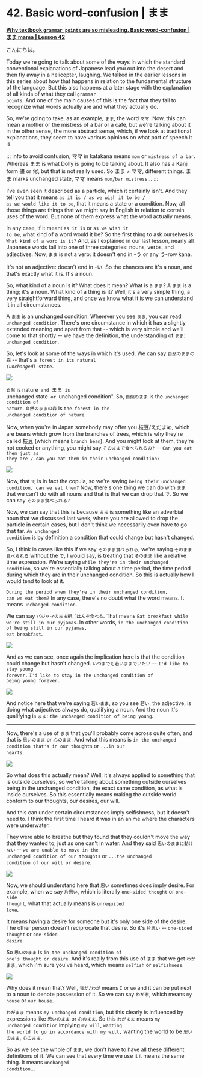 # **42. Basic word-confusion | まま**

[**Why textbook <code>grammar points</code> are so misleading. Basic word-confusion | まま mama | Lesson 42**](https://www.youtube.com/watch?v=rCdhDCmhMZc&list=PLg9uYxuZf8x_A-vcqqyOFZu06WlhnypWj&index=44&pp=iAQB)

こんにちは。

Today we're going to talk about some of the ways in which the standard conventional explanations of Japanese lead you out into the desert and then fly away in a helicopter, laughing. We talked in the earlier lessons in this series about how that happens in relation to the fundamental structure of the language. But this also happens at a later stage with the explanation of all kinds of what they call <code>grammar points</code>. And one of the main causes of this is the fact that they fail to recognize what words actually are and what they actually do.

So, we're going to take, as an example, <code>まま</code>, the word <code>ママ</code>. Now, this can mean a mother or the mistress of a bar or a cafe, but we're talking about it in the other sense, the more abstract sense, which, if we look at traditional explanations, they seem to have various opinions on what part of speech it is.

::: info
to avoid confusion, ママ in katakana means <code>mom</code> or <code>mistress of a bar</code>. Whereas まま is what Dolly is going to be talking about. It also has a Kanji form 儘 or 侭, but that is not really used.
So まま ≠ ママ, different things. まま marks unchanged state, ママ means <code>mom/bar mistress</code>...
:::

I've even seen it described as a particle, which it certainly isn't. And they tell you that it means <code>as it is / as we wish it to be / as we would like it to be</code>, that it means a state or a condition. Now, all those things are things that we might say in English in relation to certain uses of the word. But none of them express what the word actually means.

In any case, if it meant <code>as it is</code> or <code>as we wish it to be</code>, what kind of a word would it be? So the first thing to ask ourselves is <code>What kind of a word is it?</code> And, as I explained in our last lesson, nearly all Japanese words fall into one of three categories: nouns, verbs, and adjectives. Now, <code>まま</code> is not a verb: it doesn't end in -う or any う-row kana.

It's not an adjective: doesn't end in -い. So the chances are it's a noun, and that's exactly what it is. It's a noun.

So, what kind of a noun is it? What does it mean? What is a <code>まま</code>? A <code>まま</code> is a thing; it's a noun. What kind of a thing is it? Well, it's a very simple thing, a very straightforward thing, and once we know what it is we can understand it in all circumstances.

A <code>まま</code> is an unchanged condition. Wherever you see <code>まま</code>, you can read <code>unchanged condition</code>. There's one circumstance in which it has a slightly extended meaning and apart from that -- which is very simple and we'll come to that shortly -- we have the definition, the understanding of <code>まま</code>: <code>unchanged condition</code>.

So, let's look at some of the ways in which it's used. We can say <code>自然のままの森</code> -- that's <code>a forest in its natural *(unchanged)* state</code>.

![](media/image876.webp)

<code>自然</code> is nature<code> and </code>まま<code> is </code>unchanged state<code> or </code>unchanged condition". So, <code>自然のまま</code> is the <code>unchanged condition of nature</code>. <code>自然のままの森</code> is <code>the forest in the unchanged condition of nature</code>.

Now, when you're in Japan somebody may offer you 枝豆/えだまめ, which are beans which grow from the branches of trees, which is why they're called 枝豆 (which means <code>branch bean</code>). And you might look at them, they're not cooked or anything, you might say <code>そのままで食べられるの?</code> -- <code>Can you eat them just as they are / can you eat them in their unchanged condition?</code>

![](media/image981.webp)

Now, that <code>で</code> is in fact the copula, so we're saying <code>being their unchanged condition, can we eat them?</code> Now, there's one thing we can do with <code>まま</code> that we can't do with all nouns and that is that we can drop that <code>で</code>. So we can say <code>そのまま食べられる?</code>

Now, we can say that this is because <code>まま</code> is something like an adverbial noun that we discussed last week, where you are allowed to drop the particle in certain cases, but I don't think we necessarily even have to go that far. <code>An unchanged condition</code> is by definition a condition that could change but hasn't changed.

So, I think in cases like this if we say <code>そのまま食べられる</code>, we're saying <code>そのまま食べられる</code> without the <code>で</code>, I would say, is treating that <code>そのまま</code> like a relative time expression. We're saying <code>while they're in their unchanged condition</code>, so we're essentially talking about a time period, the time period during which they are in their unchanged condition. So this is actually how I would tend to look at it.

<code>During the period when they're in their unchanged condition, can we eat them?</code> In any case, there's no doubt what the word means. It means <code>unchanged condition</code>.

We can say <code>パジャマのまま朝ごはんを食べる</code>. That means <code>Eat breakfast while we're still in our pyjamas</code>. In other words, <code>in the unchanged condition of being still in our pyjamas, eat breakfast</code>.

![](media/image500.webp)

And as we can see, once again the implication here is that the condition could change but hasn't changed. <code>いつまでも若いままでいたい</code> -- <code>I'd like to stay young forever.</code> <code>I'd like to stay in the unchanged condition of being young forever.</code>

![](media/image931.webp)

And notice here that we're saying <code>若いまま</code>, so you see <code>若い</code>, the adjective, is doing what adjectives always do, qualifying a noun. And the noun it's qualifying is <code>まま</code>: <code>the unchanged condition of being young</code>.

---

Now, there's a use of <code>まま</code> that you'll probably come across quite often, and that is <code>思いのまま</code> or <code>心のまま</code>. And what this means is <code>in the unchanged condition that's in our thoughts</code> or <code>...in our hearts</code>.

![](media/image815.webp)

So what does this actually mean? Well, it's always applied to something that is outside ourselves, so we're talking about something outside ourselves being in the unchanged condition, the exact same condition, as what is inside ourselves. So this essentially means making the outside world conform to our thoughts, our desires, our will.

And this can under certain circumstances imply selfishness, but it doesn't need to. I think the first time I heard it was in an anime where the characters were underwater.

They were able to breathe but they found that they couldn't move the way that they wanted to, just as one can't in water. And they said <code>思いのままに動けない</code> -- <code>we are unable to move in the unchanged condition of our thoughts</code> or <code>...the unchanged condition of our will or desire</code>.

![](media/image755.webp)

Now, we should understand here that <code>思い</code> sometimes does imply desire. For example, when we say <code>片思い</code>, which is literally <code>one-sided thought</code> or <code>one-side thought</code>, what that actually means is <code>unrequited love</code>.

It means having a desire for someone but it's only one side of the desire. The other person doesn't reciprocate that desire. So it's <code>片思い</code> -- <code>one-sided thought</code> or <code>one-sided desire</code>.

So <code>思いのまま</code> is <code>in the unchanged condition of one's thought or desire</code>. And it's really from this use of <code>まま</code> that we get <code>わがまま</code>, which I'm sure you've heard, which means <code>selfish</code> or <code>selfishness</code>.

![](media/image898.webp)

Why does it mean that? Well, <code>我が/わが</code> means <code>I</code> or <code>we</code> and it can be put next to a noun to denote possession of it. So we can say <code>わが家</code>, which means <code>my house</code> or <code>our house</code>.

<code>わがまま</code> means <code>my unchanged condition</code>, but this clearly is influenced by expressions like <code>思いのまま</code> or <code>心のまま</code>. So this <code>わがまま</code> means <code>my unchanged condition</code> implying <code>my will</code>, <code>wanting the world to go in accordance with my will,</code> wanting the world to be <code>思いのまま</code>, <code>心のまま</code>.

So as we see the whole of <code>まま</code>, we don't have to have all these different definitions of it. We can see that every time we use it it means the same thing. It means <code>unchanged condition</code>...
